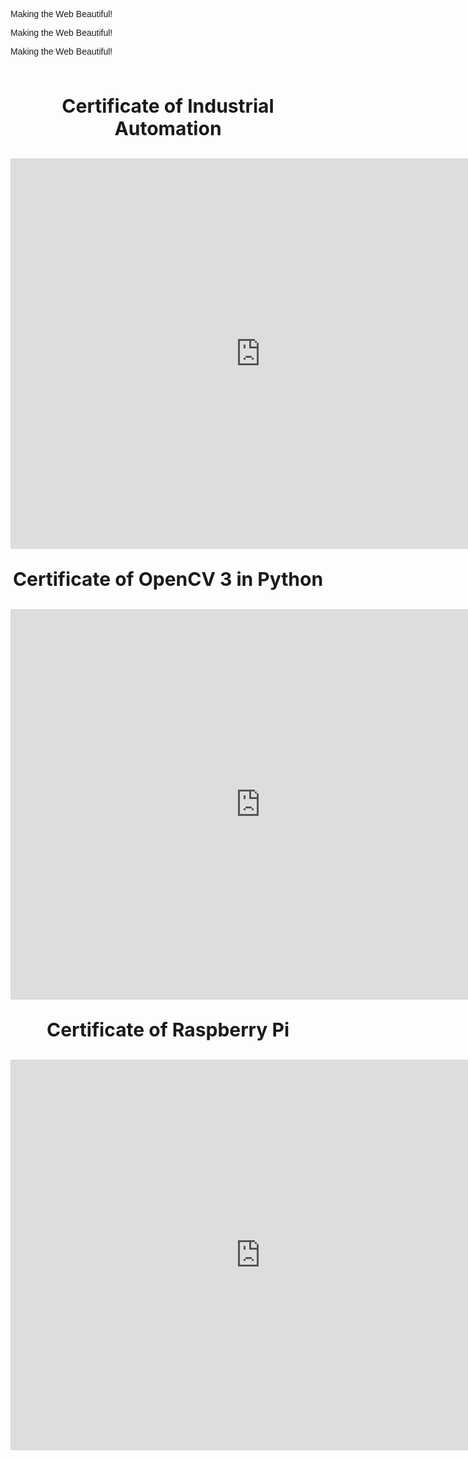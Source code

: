 <title>W3.CSS</title>
<meta name="viewport" content="width=device-width, initial-scale=1">
<link rel="stylesheet" href="https://www.w3schools.com/w3css/4/w3.css">
<link href="https://fonts.googleapis.com/css?family=Raleway" rel="stylesheet">
<style>
.w3-Raleway {
font-family: 'Raleway', sans-serif;
</style>

<div class="w3-container w3-Raleway">
  <p class="w3-xxlarge">Making the Web Beautiful!</p>
  <p class="w3-xxxlarge">Making the Web Beautiful!</p>
  <p class="w3-jumbo">Making the Web Beautiful!</p>
</div>
<br>
<p align="center" style="font-size:30px" style="font-family:Century Gothic"><b>Certificate of Industrial Automation </b><br></p>
<embed src="https://drive.google.com/viewerng/viewer?embedded=true&url=https://github.com/JonathanBheri/Certificate/raw/master/CertificateOfCompletion_Learn%20Industrial%20Automation.pdf" width="800" height="625" align="center"> <br>

<p align="center" style="font-size:30px" style="font-family:Didot" ><b>Certificate of OpenCV 3 in Python </b><br></p>
<embed src="https://drive.google.com/viewerng/viewer?embedded=true&url=https://github.com/JonathanBheri/Certificate/raw/master/CertificateOfCompletion_Opencv%20For%20Python%20Developers.pdf" width="800" height="625" align="center"><br>

<p align="center" style="font-size:30px" style="font-family:"><b>Certificate of Raspberry Pi</b><br></p>
<embed src="https://drive.google.com/viewerng/viewer?embedded=true&url=https://github.com/JonathanBheri/Certificate/raw/master/CertificateOfCompletion_Raspberry%20Pi%20Essential%20Training.pdf" width="800" height="625" align="center"> <br>
